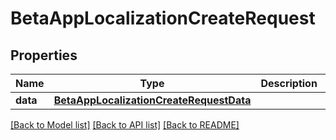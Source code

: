 # BetaAppLocalizationCreateRequest

## Properties
Name | Type | Description | Notes
------------ | ------------- | ------------- | -------------
**data** | [**BetaAppLocalizationCreateRequestData**](BetaAppLocalizationCreateRequestData.md) |  | 

[[Back to Model list]](../README.md#documentation-for-models) [[Back to API list]](../README.md#documentation-for-api-endpoints) [[Back to README]](../README.md)


